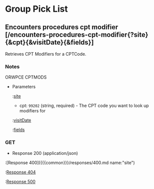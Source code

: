 # Group Pick List

## Encounters procedures cpt modifier [/encounters-procedures-cpt-modifier{?site}{&cpt}{&visitDate}{&fields}]

Retrieves CPT Modifiers for a CPTCode.

### Notes

ORWPCE CPTMODS

+ Parameters

    :[site]({{{common}}}/parameters/site.md)

    + cpt: `99202` (string, required) - The CPT code you want to look up modifiers for

    :[visitDate]({{{common}}}/parameters/visitDate.md)

    :[fields]({{{common}}}/parameters/fields.md)

### GET

+ Response 200 (application/json)

:[Response 400]({{{common}}}/responses/400.md name:"site")

:[Response 404]({{{common}}}/responses/404.md)

:[Response 500]({{{common}}}/responses/500.md)


